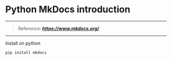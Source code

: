 # Python MkDocs introduction 

---
  > Reference: _**<https://www.mkdocs.org/>**_

---
Install on python

```python
pip install mkdocs
```








